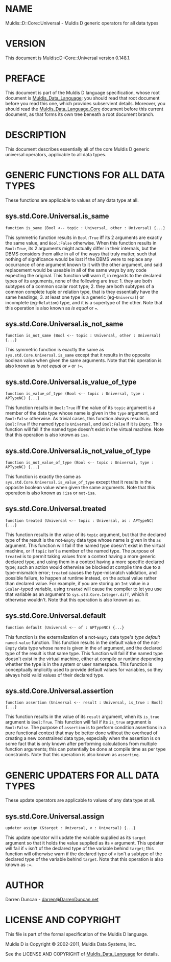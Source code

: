 # NAME

Muldis::D::Core::Universal - Muldis D generic operators for all data types

# VERSION

This document is Muldis::D::Core::Universal version 0.148.1.

# PREFACE

This document is part of the Muldis D language specification, whose root
document is [Muldis_Data_Language](Muldis_Data_Language.md); you should read that root document before
you read this one, which provides subservient details.  Moreover, you
should read the [Muldis_Data_Language_Core](Muldis_Data_Language_Core.md) document before this current
document, as that forms its own tree beneath a root document branch.

# DESCRIPTION

This document describes essentially all of the core Muldis D generic
universal operators, applicable to all data types.

# GENERIC FUNCTIONS FOR ALL DATA TYPES

These functions are applicable to values of any data type at all.

## sys.std.Core.Universal.is_same

`function is_same (Bool <--
topic : Universal, other : Universal) {...}`

This symmetric function results in `Bool:True` iff its 2
arguments are exactly the same value, and `Bool:False` otherwise.  When
this function results in `Bool:True`, its 2 arguments might actually
differ in their internals, but the DBMS considers them alike in all of the
ways that truly matter, such that nothing of significance would be lost if
the DBMS were to replace any occurrance of one argument known to it with
the other argument, and said replacement would be useable in all of the
same ways by any code expecting the original.  This
function will warn if, in regards to the declared types of its arguments,
none of the following are true: 1. they are both subtypes of a common
scalar root type; 2. they are both subtypes of a common complete tuple
or relation type, that is they essentially have the same headings; 3. at
least one type is a generic (eg-`Universal`) or incomplete
(eg-`Relation`) type, and it is a supertype of the other.  Note that
this operation is also known as *is equal* or `=`.

## sys.std.Core.Universal.is_not_same

`function is_not_same (Bool <--
topic : Universal, other : Universal) {...}`

This symmetric function is exactly the same as
`sys.std.Core.Universal.is_same` except that it results in the
opposite boolean value when given the same arguments.  Note that this
operation is also known as *is not equal* or `≠` or `!=`.

## sys.std.Core.Universal.is_value_of_type

`function is_value_of_type (Bool <--
topic : Universal, type : APTypeNC) {...}`

This function results in `Bool:True` iff the value of its `topic`
argument is a member of the data type whose name is given in the `type`
argument, and `Bool:False` otherwise.  As trivial cases, this function
always results in `Bool:True` if the named type is `Universal`, and
`Bool:False` if it is `Empty`.  This function will fail if the named type
doesn't exist in the virtual machine.  Note that this operation is also
known as `isa`.

## sys.std.Core.Universal.is_not_value_of_type

`function is_not_value_of_type (Bool <--
topic : Universal, type : APTypeNC) {...}`

This function is exactly the same as
`sys.std.Core.Universal.is_value_of_type` except that it results in the
opposite boolean value when given the same arguments.  Note that this
operation is also known as `!isa` or `not-isa`.

## sys.std.Core.Universal.treated

`function treated (Universal <--
topic : Universal, as : APTypeNC) {...}`

This function results in the value of its `topic` argument, but that the
declared type of the result is the not-`Empty` data type whose name is
given in the `as` argument.  This function will fail if the named type
doesn't exist in the virtual machine, or if `topic` isn't a member of the
named type.  The purpose of `treated` is to permit taking values from a
context having a more generic declared type, and using them in a context
having a more specific declared type; such an action would otherwise be
blocked at compile time due to a type-mismatch error; `treated` causes the
type-mismatch validation, and possible failure, to happen at runtime
instead, on the actual value rather than declared value.  For example, if
you are storing an `Int` value in a `Scalar`-typed variable, using
`treated` will cause the compiler to let you use that variable as an
argument to `sys.std.Core.Integer.diff`, which it otherwise wouldn't.
Note that this operation is also known as `as`.

## sys.std.Core.Universal.default

`function default (Universal <-- of : APTypeNC) {...}`

This function is the externalization of a not-`Empty` data type's *type
default* `named-value` function.  This function results in the default
value of the not-`Empty` data type whose name is given in the `of`
argument, and the declared type of the result is that same type.  This
function will fail if the named type doesn't exist in the virtual machine,
either at compile or runtime depending whether the type is in the system or
user namespace. This function is conceptually implicitly used to provide
default values for variables, so they always hold valid values of their
declared type.

## sys.std.Core.Universal.assertion

`function assertion (Universal <--
result : Universal, is_true : Bool) {...}`

This function results in the value of its `result` argument, when its
`is_true` argument is `Bool:True`.  This function will fail if its
`is_true` argument is `Bool:False`.  The purpose of `assertion` is to
perform condition assertions in a pure functional context that may be
better done without the overhead of creating a new constrained data type,
especially when the assertion is on some fact that is only known after
performing calculations from multiple function arguments; this can
potentially be done at compile time as per type constraints.  Note that
this operation is also known as `asserting`.

# GENERIC UPDATERS FOR ALL DATA TYPES

These update operators are applicable to values of any data type at all.

## sys.std.Core.Universal.assign

`updater assign (&target : Universal, v : Universal) {...}`

This update operator will update the variable supplied as its `target`
argument so that it holds the value supplied as its `v` argument.  This
updater will fail if `v` isn't of the declared type of the variable behind
`target`; this function will otherwise warn if the declared type of `v`
isn't a subtype of the declared type of the variable behind `target`.
Note that this operation is also known as `:=`.

# AUTHOR

Darren Duncan - darren@DarrenDuncan.net

# LICENSE AND COPYRIGHT

This file is part of the formal specification of the Muldis D language.

Muldis D is Copyright © 2002-2011, Muldis Data Systems, Inc.

See the LICENSE AND COPYRIGHT of [Muldis_Data_Language](Muldis_Data_Language.md) for details.
